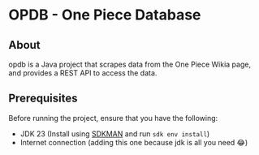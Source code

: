# OPDB - One Piece Database

## About
opdb is a Java project that scrapes data from the One Piece Wikia page, and provides a REST API to access the data.

## Prerequisites
Before running the project, ensure that you have the following:
- JDK 23 (Install using [SDKMAN](https://sdkman.io/) and run `sdk env install`)
- Internet connection (adding this one because jdk is all you need 😂)


